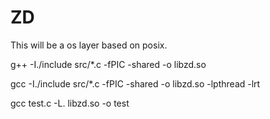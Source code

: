 # ZD
This will be a os layer based on posix.

g++ -I./include src/*.c -fPIC -shared -o libzd.so

gcc -I./include src/*.c -fPIC -shared -o libzd.so -lpthread -lrt  

gcc test.c -L. libzd.so -o test
